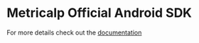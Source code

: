 # Metricalp Official Android SDK

For more details check out the [documentation](https://www.metricalp.com/docs/android)